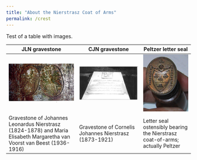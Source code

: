 ```yaml
---
title: "About the Nierstrasz Coat of Arms"
permalink: /crest
---
```



Test of a table with images.


| JLN gravestone | CJN gravestone | Peltzer letter seal |
| --- | --- | --- |
| [![JLN gravestone](/assets/images/Crest/jln_vanvoorst.jpg)](/Crest/jln-gravestone) | ![CJN gravestone](/assets/images/Crest/cjn1873_1921.jpg) | ![Peltzer letter seal](/assets/images/Crest/peltzer_seal.jpg) |
| Gravestone of Johannes Leonardus Nierstrasz (1824-1878) and Maria Elisabeth Margaretha van Voorst van Beest (1936-1916) | Gravestone of Cornelis Johannes Nierstrasz (1873-1921) | Letter seal ostensibly bearing the Nierstrasz coat-of-arms; actually Peltzer |


